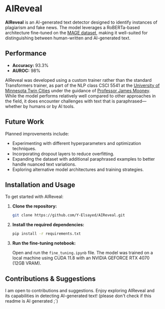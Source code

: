 # AIReveal

**AIReveal** is an AI-generated text detector designed to identify instances of plagiarism and fake news. The model leverages a RoBERTa-based architecture fine-tuned on the [MAGE dataset](https://huggingface.co/datasets/yaful/MAGE), making it well-suited for distinguishing between human-written and AI-generated text.

## Performance

- **Accuracy:** 93.3%
- **AUROC:** 98%

AIReveal was developed using a custom trainer rather than the standard Transformers trainer, as part of the NLP class CSCI 5541 at the [University of Minnesota Twin Cities](https://twin-cities.umn.edu/) under the guidance of [Professor James Mooney](https://cs.umn.edu/people/faculty/mooney-james). While the model performs relatively well compared to other approaches in the field, it does encounter challenges with text that is paraphrased—whether by humans or by AI tools.

## Future Work

Planned improvements include:
- Experimenting with different hyperparameters and optimization techniques.
- Incorporating dropout layers to reduce overfitting.
- Expanding the dataset with additional paraphrased examples to better handle nuanced text variations.
- Exploring alternative model architectures and training strategies.

## Installation and Usage

To get started with AIReveal:

1. **Clone the repository:**

   ```bash
   git clone https://github.com/Y-Elsayed/AIReveal.git

2. **Install the required dependencies:**

   ```bash
   pip install -r requirements.txt

3. **Run the fine-tuning notebook:**

   Open and run the `fine_tuning.ipynb` file. The model was trained on a local machine using CUDA 11.8 with an NVIDIA GEFORCE RTX 4070 (12GB VRAM).

## **Contributions & Suggestions**
I am open to contributions and suggestions. Enjoy exploring AIReveal and its capabilities in detecting AI-generated text! (please don't check if this readme is AI generated ;`)
